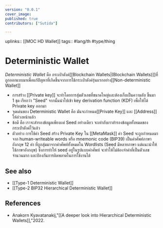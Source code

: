 ```yaml
---
version: "0.0.1"
cover_image:
published: true
contributors: ["Sutida"]

---
```

uplinks:: [[MOC HD Wallet]]
tags:: #lang/th #type/thing

# Deterministic Wallet
*Deterministic Wallet* คือ กระเป๋าตังค์[[Blockchain Wallets|(Blockchain Wallets)]]ที่ถูกออกแบบมาเพื่อแก้ปัญหาที่เกิดขึ้นจากการใช้กระเป๋าตังค์รุ่นแรกอย่าง[[Non-deterministic Wallet]]
- การสร้าง [[Private key]] จะทำโดยการสุ่มตัวเลขที่ขนาดใหญ่และต้องเก็บเป็นความลับ ขึ้นมา 1 ชุด เรียกว่า "Seed" จากนั้นนำไปเข้า key derivation function (KDF) เพื่อให้ได้ Private key ออกมา
- จุดเด่นของ Deterministic Wallet คือ มันจะกำหนด[[Private Key]] และ [[Address]] ให้ล่วงหน้าแล้ว 
- ข้อดี คือ เราจะสำรองข้อมูลเพียงเเค่ Seed อย่างเดียว จะเท่ากับเราสำรองข้อมูลทั้งหมดของกระเป๋าตังค์ไว้แล้ว
- ตัวอย่าง การใช้ค่า Seed สร้าง Private Key ใน [[MetaMask]] ค่า Seed จะถูกกำหนดมาจาก human-writeable words หรือ mnemonic code (BIP39) เป็นคำศัพท์ภาษาอังกฤษ 12 คำ ที่ถูกสุ่มมาจากคำศัพท์ทั้งหมดใน Wordlists (Seed มีหลายภาษา แต่แนะนำให้ใช้ภาษาอังกฤษ) ซึ่งการทำให้ seed อยู่ในรูปแบบคำศัพท์ จะทำให้ไม่ต้องจำค่าที่เป็นตัวเลขจำนวนมาก และป้องกันการผิดพลาดในการใช้งานได้

## See also
- [[Type-1 Deterministic Wallet]]
- [[Type-2 BIP32 Hierarchical Deterministic Wallet]]
## References
- Anakorn Kyavatanakij,"[[A deeper look into Hierarchical Deterministic Wallets]],"2022.

